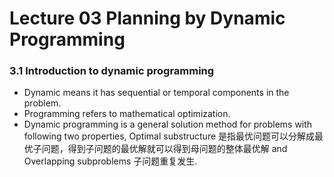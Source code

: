 # Lecture 03 Planning by Dynamic Programming

### 3.1 Introduction to dynamic programming

* Dynamic means it has sequential or temporal components in the problem.
* Programming refers to mathematical optimization.
* Dynamic programming is a general solution method for problems with following two properties, Optimal substructure 是指最优问题可以分解成最优子问题，得到子问题的最优解就可以得到母问题的整体最优解 and Overlapping subproblems 子问题重复发生.



